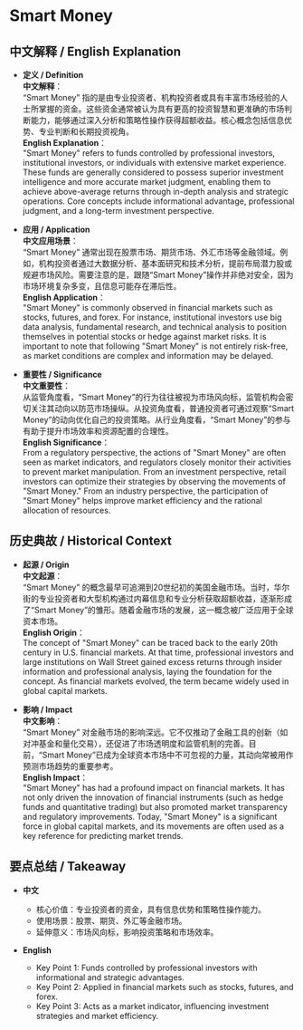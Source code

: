 # Smart Money

## 中文解释 / English Explanation

* **定义 / Definition**  
  **中文解释**：  
  “Smart Money” 指的是由专业投资者、机构投资者或具有丰富市场经验的人士所掌握的资金。这些资金通常被认为具有更高的投资智慧和更准确的市场判断能力，能够通过深入分析和策略性操作获得超额收益。核心概念包括信息优势、专业判断和长期投资视角。  
  **English Explanation**：  
  "Smart Money" refers to funds controlled by professional investors, institutional investors, or individuals with extensive market experience. These funds are generally considered to possess superior investment intelligence and more accurate market judgment, enabling them to achieve above-average returns through in-depth analysis and strategic operations. Core concepts include informational advantage, professional judgment, and a long-term investment perspective.

* **应用 / Application**  
  **中文应用场景**：  
  “Smart Money” 通常出现在股票市场、期货市场、外汇市场等金融领域。例如，机构投资者通过大数据分析、基本面研究和技术分析，提前布局潜力股或规避市场风险。需要注意的是，跟随“Smart Money”操作并非绝对安全，因为市场环境复杂多变，且信息可能存在滞后性。  
  **English Application**：  
  "Smart Money" is commonly observed in financial markets such as stocks, futures, and forex. For instance, institutional investors use big data analysis, fundamental research, and technical analysis to position themselves in potential stocks or hedge against market risks. It is important to note that following "Smart Money" is not entirely risk-free, as market conditions are complex and information may be delayed.

* **重要性 / Significance**  
  **中文重要性**：  
  从监管角度看，“Smart Money”的行为往往被视为市场风向标，监管机构会密切关注其动向以防范市场操纵。从投资角度看，普通投资者可通过观察“Smart Money”的动向优化自己的投资策略。从行业角度看，“Smart Money”的参与有助于提升市场效率和资源配置的合理性。  
  **English Significance**：  
  From a regulatory perspective, the actions of "Smart Money" are often seen as market indicators, and regulators closely monitor their activities to prevent market manipulation. From an investment perspective, retail investors can optimize their strategies by observing the movements of "Smart Money." From an industry perspective, the participation of "Smart Money" helps improve market efficiency and the rational allocation of resources.

## 历史典故 / Historical Context

* **起源 / Origin**  
  **中文起源**：  
  “Smart Money” 的概念最早可追溯到20世纪初的美国金融市场。当时，华尔街的专业投资者和大型机构通过内幕信息和专业分析获取超额收益，逐渐形成了“Smart Money”的雏形。随着金融市场的发展，这一概念被广泛应用于全球资本市场。  
  **English Origin**：  
  The concept of "Smart Money" can be traced back to the early 20th century in U.S. financial markets. At that time, professional investors and large institutions on Wall Street gained excess returns through insider information and professional analysis, laying the foundation for the concept. As financial markets evolved, the term became widely used in global capital markets.

* **影响 / Impact**  
  **中文影响**：  
  “Smart Money” 对金融市场的影响深远。它不仅推动了金融工具的创新（如对冲基金和量化交易），还促进了市场透明度和监管机制的完善。目前，“Smart Money”已成为全球资本市场中不可忽视的力量，其动向常被用作预测市场趋势的重要参考。  
  **English Impact**：  
  "Smart Money" has had a profound impact on financial markets. It has not only driven the innovation of financial instruments (such as hedge funds and quantitative trading) but also promoted market transparency and regulatory improvements. Today, "Smart Money" is a significant force in global capital markets, and its movements are often used as a key reference for predicting market trends.

## 要点总结 / Takeaway

* **中文**  
  - 核心价值：专业投资者的资金，具有信息优势和策略性操作能力。  
  - 使用场景：股票、期货、外汇等金融市场。  
  - 延伸意义：市场风向标，影响投资策略和市场效率。  

* **English**  
  - Key Point 1: Funds controlled by professional investors with informational and strategic advantages.  
  - Key Point 2: Applied in financial markets such as stocks, futures, and forex.  
  - Key Point 3: Acts as a market indicator, influencing investment strategies and market efficiency.